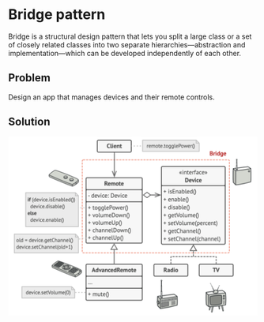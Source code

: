 # Bridge pattern
Bridge is a structural design pattern that lets you split a large class or a set of closely related classes into two separate hierarchies—abstraction and implementation—which can be developed independently of each other.
## Problem
Design an app that manages devices and their remote controls. 
## Solution
![Bridge](bridge.png)
